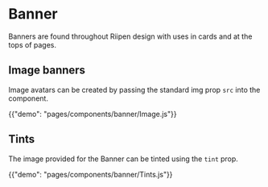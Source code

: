 # Banner

<p class="description">Banners are found throughout Riipen design with uses in cards and at the tops of pages.</p>

## Image banners

Image avatars can be created by passing the standard img prop `src` into the component.

{{"demo": "pages/components/banner/Image.js"}}

## Tints

The image provided for the Banner can be tinted using the `tint` prop.

{{"demo": "pages/components/banner/Tints.js"}}

